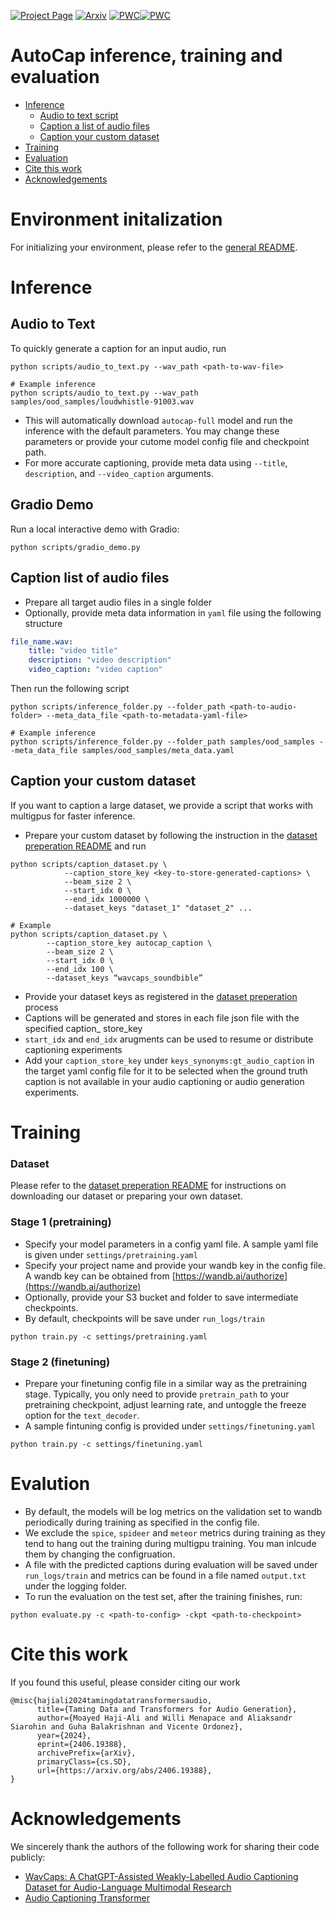 
[![Project Page](https://img.shields.io/badge/Project-Page-green.svg)](https://snap-research.github.io/GenAU) [![Arxiv](https://img.shields.io/badge/arxiv-2406.19388-b31b1b)](https://arxiv.org/abs/2406.19388) [![PWC](https://img.shields.io/endpoint.svg?url=https://paperswithcode.com/badge/taming-data-and-transformers-for-audio-1/audio-captioning-on-audiocaps)](https://paperswithcode.com/sota/audio-captioning-on-audiocaps?p=taming-data-and-transformers-for-audio-1)[![PWC](https://img.shields.io/endpoint.svg?url=https://paperswithcode.com/badge/taming-data-and-transformers-for-audio-1/audio-generation-on-audiocaps)](https://paperswithcode.com/sota/audio-generation-on-audiocaps?p=taming-data-and-transformers-for-audio-1)


# AutoCap inference, training and evaluation
- [Inference](#inference)
    * [Audio to text script](#audio-to-text)
    <!-- * [Gradio demo](#gradio-demo) -->
    * [Caption a list of audio files](#caption-list-of-audio-files)
    * [Caption your custom dataset](#caption-a-dataset)
- [Training](#training)
- [Evaluation](#evaluation)
- [Cite this work](#cite-this-work)
- [Acknowledgements](#acknowledgements)

# Environment initalization
For initializing your environment, please refer to the [general README](../README.md).

# Inference

## Audio to Text
To quickly generate a caption for an input audio, run
```shell
python scripts/audio_to_text.py --wav_path <path-to-wav-file>

# Example inference
python scripts/audio_to_text.py --wav_path samples/ood_samples/loudwhistle-91003.wav
```
- This will automatically download `autocap-full` model and run the inference with the default parameters. You may change these parameters or provide your cutome model config file and checkpoint path.
- For more accurate captioning, provide meta data using `--title`, `description`, and `--video_caption` arguments.


## Gradio Demo
Run a local interactive demo with Gradio:
```shell
python scripts/gradio_demo.py
```

## Caption list of audio files
- Prepare all target audio files in a single folder
- Optionally, provide meta data information in `yaml` file using the following structure
```yaml
file_name.wav: 
    title: "video title"
    description: "video description"
    video_caption: "video caption"
```

Then run the following script
```shell
python scripts/inference_folder.py --folder_path <path-to-audio-folder> --meta_data_file <path-to-metadata-yaml-file>

# Example inference
python scripts/inference_folder.py --folder_path samples/ood_samples --meta_data_file samples/ood_samples/meta_data.yaml
```

## Caption your custom dataset

If you want to caption a large dataset, we provide a script that works with multigpus for faster inference.
- Prepare your custom dataset by following the instruction in the [dataset preperation README](../dataset_preperation/README.md) and run

```shell
python scripts/caption_dataset.py \
            --caption_store_key <key-to-store-generated-captions> \
            --beam_size 2 \
            --start_idx 0 \
            --end_idx 1000000 \
            --dataset_keys "dataset_1" "dataset_2" ...

# Example
python scripts/caption_dataset.py \
        --caption_store_key autocap_caption \
        --beam_size 2 \
        --start_idx 0 \
        --end_idx 100 \
        --dataset_keys “wavcaps_soundbible”
```
- Provide your dataset keys as registered in the [dataset preperation](../dataset_preperation/README.md) process
- Captions will be generated and stores in each file json file with the specified caption_ store_key
- `start_idx` and `end_idx` arugments can be used to resume or distribute captioning experiments
- Add your `caption_store_key` under `keys_synonyms:gt_audio_caption` in the target yaml config file for it to be selected when the ground truth caption is not available in your audio captioning or audio generation experiments.


# Training
### Dataset
Please refer to the [dataset preperation README](../dataset_preperation/README.md) for instructions on downloading our dataset or preparing your own dataset.

### Stage 1 (pretraining)
- Specify your model parameters in a config yaml file. A sample yaml file is given under `settings/pretraining.yaml`
- Specify your project name and provide your wandb key in the config file. A wandb key can be obtained from [https://wandb.ai/authorize](https://wandb.ai/authorize)
- Optionally, provide your S3 bucket and folder to save intermediate checkpoints. 
- By default, checkpoints will be save under `run_logs/train`
```shell
python train.py -c settings/pretraining.yaml
```

### Stage 2 (finetuning)
- Prepare your finetuning config file in a similar way as the pretraining stage. Typically, you only need to provide `pretrain_path` to your pretraining checkpoint, adjust learning rate, and untoggle the freeze option for the `text_decoder`.
- A sample fintuning config is provided under `settings/finetuning.yaml`

```shell
python train.py -c settings/finetuning.yaml
```


# Evalution
- By default, the models will be log metrics on the validation set to wandb periodically during training as specified in the config file.
- We exclude the `spice`, `spideer` and `meteor` metrics during training as they tend to hang out the training during multigpu training. You man inlcude them by changing the configruation. 
- A file with the predicted captions during evaluation will be saved under `run_logs/train` and metrics can be found in a file named `output.txt` under the logging folder.
- To run the evaluation on the test set, after the training finishes, run:
```shell
python evaluate.py -c <path-to-config> -ckpt <path-to-checkpoint>
```

# Cite this work
If you found this useful, please consider citing our work

```
@misc{hajiali2024tamingdatatransformersaudio,
      title={Taming Data and Transformers for Audio Generation}, 
      author={Moayed Haji-Ali and Willi Menapace and Aliaksandr Siarohin and Guha Balakrishnan and Vicente Ordonez},
      year={2024},
      eprint={2406.19388},
      archivePrefix={arXiv},
      primaryClass={cs.SD},
      url={https://arxiv.org/abs/2406.19388}, 
}
```

# Acknowledgements
We sincerely thank the authors of the following work for sharing their code publicly:
- [WavCaps: A ChatGPT-Assisted Weakly-Labelled Audio Captioning Dataset for Audio-Language Multimodal Research](https://github.com/XinhaoMei/WavCaps)
- [Audio Captioning Transformer](https://github.com/XinhaoMei/ACT/tree/main/coco_caption)